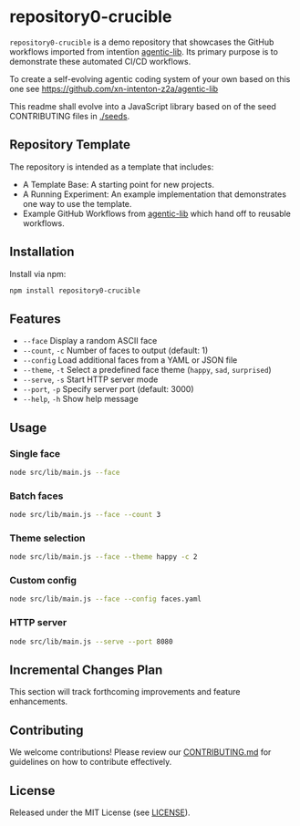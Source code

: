 # repository0-crucible

`repository0-crucible` is a demo repository that showcases the GitHub workflows imported from intentïon [agentic-lib](https://github.com/xn-intenton-z2a/agentic-lib). Its primary purpose is to demonstrate these automated CI/CD workflows.

To create a self-evolving agentic coding system of your own based on this one see https://github.com/xn-intenton-z2a/agentic-lib

This readme shall evolve into a JavaScript library based on of the seed CONTRIBUTING files in [./seeds](./seeds).

## Repository Template

The repository is intended as a template that includes:
* A Template Base: A starting point for new projects.
* A Running Experiment: An example implementation that demonstrates one way to use the template.
* Example GitHub Workflows from [agentic-lib](https://github.com/xn-intenton-z2a/agentic-lib) which hand off to reusable workflows.

## Installation

Install via npm:

```bash
npm install repository0-crucible
```

## Features

- `--face`            Display a random ASCII face
- `--count`, `-c`     Number of faces to output (default: 1)
- `--config`          Load additional faces from a YAML or JSON file
- `--theme`, `-t`     Select a predefined face theme (`happy`, `sad`, `surprised`)
- `--serve`, `-s`     Start HTTP server mode
- `--port`, `-p`      Specify server port (default: 3000)
- `--help`, `-h`      Show help message

## Usage

### Single face
```bash
node src/lib/main.js --face
```

### Batch faces
```bash
node src/lib/main.js --face --count 3
```

### Theme selection
```bash
node src/lib/main.js --face --theme happy -c 2
```

### Custom config
```bash
node src/lib/main.js --face --config faces.yaml
```

### HTTP server
```bash
node src/lib/main.js --serve --port 8080
```

## Incremental Changes Plan

This section will track forthcoming improvements and feature enhancements.

## Contributing

We welcome contributions! Please review our [CONTRIBUTING.md](./CONTRIBUTING.md) for guidelines on how to contribute effectively.

## License

Released under the MIT License (see [LICENSE](./LICENSE)).
